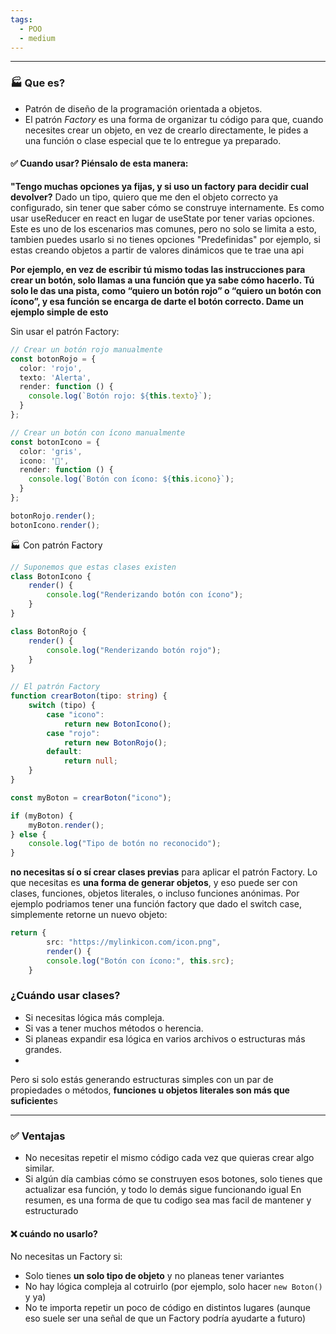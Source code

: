 ```yaml
---
tags:
  - POO
  - medium
---
```

---

### 🏭  Que es?

-  Patrón de diseño de la programación orientada a objetos.
-  El patrón _Factory_ es una forma de organizar tu código para que, cuando necesites crear un objeto, en vez de crearlo directamente, le pides a una función o clase especial que te lo entregue ya preparado.

#### ✅ Cuando usar? Piénsalo de esta manera:

**"Tengo muchas opciones ya fijas, y si uso un factory para decidir cual devolver?**
Dado un tipo, quiero que me den el objeto correcto ya configurado, sin tener que saber cómo se construye internamente. Es como usar useReducer en react en lugar de useState por tener varias opciones.
Este es uno de los escenarios mas comunes, pero no solo se limita a esto, tambien puedes usarlo si no tienes opciones "Predefinidas" por ejemplo, si estas creando objetos a partir de valores dinámicos que te trae una api

**Por ejemplo, en vez de escribir tú mismo todas las instrucciones para crear un botón, solo llamas a una función que ya sabe cómo hacerlo. Tú solo le das una pista, como “quiero un botón rojo” o “quiero un botón con ícono”, y esa función se encarga de darte el botón correcto. Dame un ejemplo simple de esto**

Sin usar el patrón Factory:
```ts
// Crear un botón rojo manualmente
const botonRojo = {
  color: 'rojo',
  texto: 'Alerta',
  render: function () {
    console.log(`Botón rojo: ${this.texto}`);
  }
};

// Crear un botón con ícono manualmente
const botonIcono = {
  color: 'gris',
  icono: '🔔',
  render: function () {
    console.log(`Botón con ícono: ${this.icono}`);
  }
};

botonRojo.render();
botonIcono.render();
```

🏭 Con patrón Factory
```ts
// Suponemos que estas clases existen
class BotonIcono {
	render() {
		console.log("Renderizando botón con ícono");
	}
}

class BotonRojo {
	render() {
		console.log("Renderizando botón rojo");
	}
}

// El patrón Factory
function crearBoton(tipo: string) {
	switch (tipo) {
		case "icono":
			return new BotonIcono();
		case "rojo":
			return new BotonRojo();
		default:
			return null;
	}
}

const myBoton = crearBoton("icono");

if (myBoton) {
	myBoton.render();
} else {
	console.log("Tipo de botón no reconocido");
}

```

**no necesitas sí o sí crear clases previas** para aplicar el patrón Factory. Lo que necesitas es **una forma de generar objetos**, y eso puede ser con clases, funciones, objetos literales, o incluso funciones anónimas.
Por ejemplo podriamos tener una función factory que dado el switch case, simplemente retorne
un nuevo objeto:
```ts
return {
		src: "https://mylinkicon.com/icon.png",
		render() {
		console.log("Botón con ícono:", this.src);
	}
```

### ¿Cuándo usar clases?

- Si necesitas lógica más compleja.
- Si vas a tener muchos métodos o herencia.
- Si planeas expandir esa lógica en varios archivos o estructuras más grandes.
- 
Pero si solo estás generando estructuras simples con un par de propiedades o métodos, **funciones u objetos literales son más que suficiente**s

---

### ✅ Ventajas

- No necesitas repetir el mismo código cada vez que quieras crear algo similar.
- Si algún día cambias cómo se construyen esos botones, solo tienes que actualizar esa función, y todo lo demás sigue funcionando igual
En resumen, es una forma de que tu codigo sea mas facil de mantener y estructurado

#### ❌ cuándo no usarlo?

No necesitas un Factory si:
-  Solo tienes **un solo tipo de objeto** y no planeas tener variantes
-  No hay lógica compleja al cotruirlo (por ejemplo, solo hacer `new Boton()` y ya)
-  No te importa repetir un poco de código en distintos lugares (aunque eso suele ser una señal de que un Factory podría ayudarte a futuro)